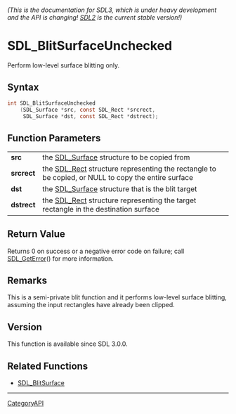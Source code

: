###### (This is the documentation for SDL3, which is under heavy development and the API is changing! [SDL2](https://wiki.libsdl.org/SDL2/) is the current stable version!)
# SDL_BlitSurfaceUnchecked

Perform low-level surface blitting only.

## Syntax

```c
int SDL_BlitSurfaceUnchecked
    (SDL_Surface *src, const SDL_Rect *srcrect,
     SDL_Surface *dst, const SDL_Rect *dstrect);

```

## Function Parameters

|                 |                                                                                                                |
| --------------- | -------------------------------------------------------------------------------------------------------------- |
| **src**         | the [SDL_Surface](SDL_Surface.md) structure to be copied from                                                     |
| **srcrect**     | the [SDL_Rect](SDL_Rect.md) structure representing the rectangle to be copied, or NULL to copy the entire surface |
| **dst**         | the [SDL_Surface](SDL_Surface.md) structure that is the blit target                                               |
| **dstrect**     | the [SDL_Rect](SDL_Rect.md) structure representing the target rectangle in the destination surface                |

## Return Value

Returns 0 on success or a negative error code on failure; call
[SDL_GetError](SDL_GetError.md)() for more information.

## Remarks

This is a semi-private blit function and it performs low-level surface
blitting, assuming the input rectangles have already been clipped.

## Version

This function is available since SDL 3.0.0.

## Related Functions

* [SDL_BlitSurface](SDL_BlitSurface.md)

----
[CategoryAPI](CategoryAPI.md)
